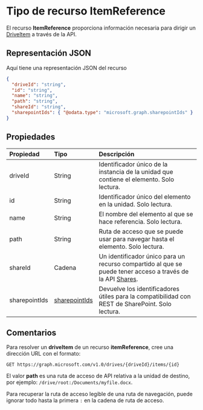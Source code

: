 # <a name="itemreference-resource-type"></a>Tipo de recurso ItemReference

El recurso **ItemReference** proporciona información necesaria para dirigir un [DriveItem](driveitem.md) a través de la API.

## <a name="json-representation"></a>Representación JSON

Aquí tiene una representación JSON del recurso

<!-- {
  "blockType": "resource",
  "optionalProperties": [ "path", "shareId", "sharepointIds" ],
  "@odata.type": "microsoft.graph.itemReference"
}-->

```json
{
  "driveId": "string",
  "id": "string",
  "name": "string",
  "path": "string",
  "shareId": "string",
  "sharepointIds": { "@odata.type": "microsoft.graph.sharepointIds" }
}
```

## <a name="properties"></a>Propiedades

| Propiedad      | Tipo                              | Descripción                                                                                                |
| :------------ | :-------------------------------- | :--------------------------------------------------------------------------------------------------------- |
| driveId       | String                            | Identificador único de la instancia de la unidad que contiene el elemento. Solo lectura.                                 |
| id            | String                            | Identificador único del elemento en la unidad. Solo lectura.                                                     |
| name          | String                            | El nombre del elemento al que se hace referencia. Solo lectura.                                                          |
| path          | String                            | Ruta de acceso que se puede usar para navegar hasta el elemento. Solo lectura.                                                  |
| shareId       | Cadena                            | Un identificador único para un recurso compartido al que se puede tener acceso a través de la API [Shares](../api/shares_get.md). |
| sharepointIds | [sharepointIds](sharepointids.md) | Devuelve los identificadores útiles para la compatibilidad con REST de SharePoint. Solo lectura.                                   |

## <a name="remarks"></a>Comentarios

Para resolver un **driveItem** de un recurso **itemReference**, cree una dirección URL con el formato:

```http
GET https://graph.microsoft.com/v1.0/drives/{driveId}/items/{id}
```

El valor **path** es una ruta de acceso de API relativa a la unidad de destino, por ejemplo: `/drive/root:/Documents/myfile.docx`.

Para recuperar la ruta de acceso legible de una ruta de navegación, puede ignorar todo hasta la primera `:` en la cadena de ruta de acceso.

<!-- uuid: 8fcb5dbc-d5aa-4681-8e31-b001d5168d79
2015-10-25 14:57:30 UTC -->
<!-- {
  "type": "#page.annotation",
  "description": "itemReference resource",
  "keywords": "",
  "section": "documentation",
  "tocPath": ""
}-->
